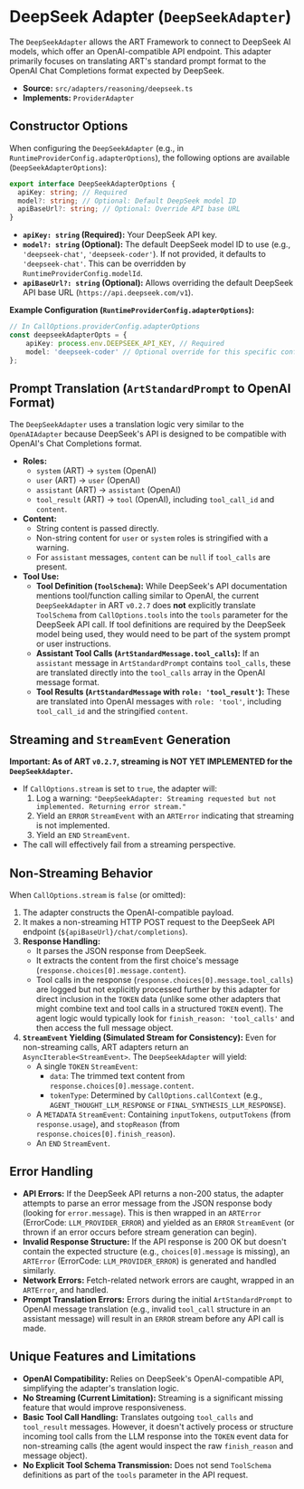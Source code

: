 # DeepSeek Adapter (`DeepSeekAdapter`)

The `DeepSeekAdapter` allows the ART Framework to connect to DeepSeek AI models, which offer an OpenAI-compatible API endpoint. This adapter primarily focuses on translating ART's standard prompt format to the OpenAI Chat Completions format expected by DeepSeek.

*   **Source:** `src/adapters/reasoning/deepseek.ts`
*   **Implements:** `ProviderAdapter`

## Constructor Options

When configuring the `DeepSeekAdapter` (e.g., in `RuntimeProviderConfig.adapterOptions`), the following options are available (`DeepSeekAdapterOptions`):

```typescript
export interface DeepSeekAdapterOptions {
  apiKey: string; // Required
  model?: string; // Optional: Default DeepSeek model ID
  apiBaseUrl?: string; // Optional: Override API base URL
}
```

*   **`apiKey: string` (Required):** Your DeepSeek API key.
*   **`model?: string` (Optional):** The default DeepSeek model ID to use (e.g., `'deepseek-chat'`, `'deepseek-coder'`). If not provided, it defaults to `'deepseek-chat'`. This can be overridden by `RuntimeProviderConfig.modelId`.
*   **`apiBaseUrl?: string` (Optional):** Allows overriding the default DeepSeek API base URL (`https://api.deepseek.com/v1`).

**Example Configuration (`RuntimeProviderConfig.adapterOptions`):**

```typescript
// In CallOptions.providerConfig.adapterOptions
const deepseekAdapterOpts = {
    apiKey: process.env.DEEPSEEK_API_KEY, // Required
    model: 'deepseek-coder' // Optional override for this specific config
};
```

## Prompt Translation (`ArtStandardPrompt` to OpenAI Format)

The `DeepSeekAdapter` uses a translation logic very similar to the `OpenAIAdapter` because DeepSeek's API is designed to be compatible with OpenAI's Chat Completions format.

*   **Roles:**
    *   `system` (ART) -> `system` (OpenAI)
    *   `user` (ART) -> `user` (OpenAI)
    *   `assistant` (ART) -> `assistant` (OpenAI)
    *   `tool_result` (ART) -> `tool` (OpenAI), including `tool_call_id` and `content`.
*   **Content:**
    *   String content is passed directly.
    *   Non-string content for `user` or `system` roles is stringified with a warning.
    *   For `assistant` messages, `content` can be `null` if `tool_calls` are present.
*   **Tool Use:**
    *   **Tool Definition (`ToolSchema`):** While DeepSeek's API documentation mentions tool/function calling similar to OpenAI, the current `DeepSeekAdapter` in ART `v0.2.7` does **not** explicitly translate `ToolSchema` from `CallOptions.tools` into the `tools` parameter for the DeepSeek API call. If tool definitions are required by the DeepSeek model being used, they would need to be part of the system prompt or user instructions.
    *   **Assistant Tool Calls (`ArtStandardMessage.tool_calls`):** If an `assistant` message in `ArtStandardPrompt` contains `tool_calls`, these are translated directly into the `tool_calls` array in the OpenAI message format.
    *   **Tool Results (`ArtStandardMessage` with `role: 'tool_result'`):** These are translated into OpenAI messages with `role: 'tool'`, including `tool_call_id` and the stringified `content`.

## Streaming and `StreamEvent` Generation

**Important: As of ART `v0.2.7`, streaming is NOT YET IMPLEMENTED for the `DeepSeekAdapter`.**

*   If `CallOptions.stream` is set to `true`, the adapter will:
    1.  Log a warning: `"DeepSeekAdapter: Streaming requested but not implemented. Returning error stream."`
    2.  Yield an `ERROR` `StreamEvent` with an `ARTError` indicating that streaming is not implemented.
    3.  Yield an `END` `StreamEvent`.
*   The call will effectively fail from a streaming perspective.

## Non-Streaming Behavior

When `CallOptions.stream` is `false` (or omitted):

1.  The adapter constructs the OpenAI-compatible payload.
2.  It makes a non-streaming HTTP POST request to the DeepSeek API endpoint (`${apiBaseUrl}/chat/completions`).
3.  **Response Handling:**
    *   It parses the JSON response from DeepSeek.
    *   It extracts the content from the first choice's message (`response.choices[0].message.content`).
    *   Tool calls in the response (`response.choices[0].message.tool_calls`) are logged but not explicitly processed further by this adapter for direct inclusion in the `TOKEN` data (unlike some other adapters that might combine text and tool calls in a structured `TOKEN` event). The agent logic would typically look for `finish_reason: 'tool_calls'` and then access the full message object.
4.  **`StreamEvent` Yielding (Simulated Stream for Consistency):**
    Even for non-streaming calls, ART adapters return an `AsyncIterable<StreamEvent>`. The `DeepSeekAdapter` will yield:
    *   A single `TOKEN` `StreamEvent`:
        *   `data`: The trimmed text content from `response.choices[0].message.content`.
        *   `tokenType`: Determined by `CallOptions.callContext` (e.g., `AGENT_THOUGHT_LLM_RESPONSE` or `FINAL_SYNTHESIS_LLM_RESPONSE`).
    *   A `METADATA` `StreamEvent`: Containing `inputTokens`, `outputTokens` (from `response.usage`), and `stopReason` (from `response.choices[0].finish_reason`).
    *   An `END` `StreamEvent`.

## Error Handling

*   **API Errors:** If the DeepSeek API returns a non-200 status, the adapter attempts to parse an error message from the JSON response body (looking for `error.message`). This is then wrapped in an `ARTError` (ErrorCode: `LLM_PROVIDER_ERROR`) and yielded as an `ERROR` `StreamEvent` (or thrown if an error occurs before stream generation can begin).
*   **Invalid Response Structure:** If the API response is 200 OK but doesn't contain the expected structure (e.g., `choices[0].message` is missing), an `ARTError` (ErrorCode: `LLM_PROVIDER_ERROR`) is generated and handled similarly.
*   **Network Errors:** Fetch-related network errors are caught, wrapped in an `ARTError`, and handled.
*   **Prompt Translation Errors:** Errors during the initial `ArtStandardPrompt` to OpenAI message translation (e.g., invalid `tool_call` structure in an assistant message) will result in an `ERROR` stream before any API call is made.

## Unique Features and Limitations

*   **OpenAI Compatibility:** Relies on DeepSeek's OpenAI-compatible API, simplifying the adapter's translation logic.
*   **No Streaming (Current Limitation):** Streaming is a significant missing feature that would improve responsiveness.
*   **Basic Tool Call Handling:** Translates outgoing `tool_calls` and `tool_result` messages. However, it doesn't actively process or structure incoming tool calls from the LLM response into the `TOKEN` event data for non-streaming calls (the agent would inspect the raw `finish_reason` and message object).
*   **No Explicit Tool Schema Transmission:** Does not send `ToolSchema` definitions as part of the `tools` parameter in the API request.
